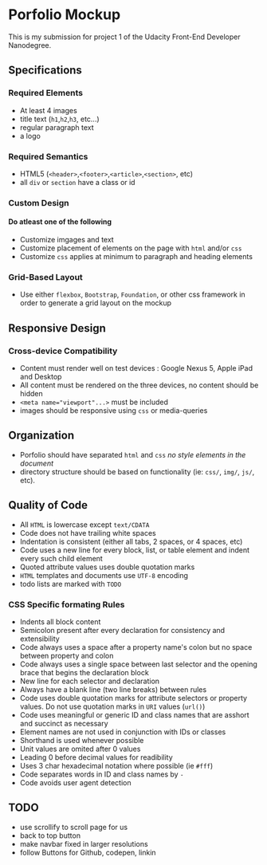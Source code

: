 # Porfolio Mockup

This is my submission for project 1 of the Udacity Front-End Developer Nanodegree.

## Specifications

### Required Elements

* At least 4 images
* title text (`h1`,`h2`,`h3`, etc...)
* regular paragraph text
* a logo

### Required Semantics

* HTML5 (`<header>`,`<footer>`,`<article>`,`<section>`, etc)
* all `div` or `section` have a class or id

### Custom Design

#### Do atleast one of the following

* Customize imgages and text
* Customize placement of elements on the page with `html` and/or `css`
* Customize `css` applies at minimum to paragraph and heading elements

### Grid-Based Layout

* Use either `flexbox`, `Bootstrap`, `Foundation`, or other css framework in order to generate a grid layout on the mockup

## Responsive Design

### Cross-device Compatibility

* Content must render well on test devices : Google Nexus 5, Apple iPad and Desktop
* All content must be rendered on the three devices, no content should be hidden
* `<meta name="viewport"...>` must be included
* images should be responsive using `css` or media-queries

## Organization

* Porfolio should have separated `html` and `css` _no style elements in the document_
* directory structure should be based on functionality (ie: `css/`, `img/`, `js/`, etc).

## Quality of Code

* All `HTML` is lowercase except `text/CDATA`
* Code does not have trailing white spaces
* Indentation is consistent (either all tabs, 2 spaces, or 4 spaces, etc)
* Code uses a new line for every block, list, or table element and indent every such child element
* Quoted attribute values uses double quotation marks
* `HTML` templates and documents use `UTF-8` encoding
* todo lists are marked with `TODO`

### CSS Specific formating Rules

* Indents all block content
* Semicolon present after every declaration for consistency and extensibility
* Code always uses a space after a property name's colon but no space between property and colon
* Code always uses a single space between last selector and the opening brace that begins the declaration block
* New line for each selector and declaration
* Always have a blank line (two line breaks) between rules
* Code uses double quotation marks for attribute selectors or property values. Do not use quotation marks in `URI` values (`url()`)
* Code uses meaningful or generic ID and class names that are asshort and succinct as necessary
* Element names are not used in conjunction with IDs or classes
* Shorthand is used whenever possible
* Unit values are omited after 0 values
* Leading 0 before decimal values for readibility
* Uses 3 char hexadecimal notation where possible (ie `#fff`)
* Code separates words in ID and class names by `-`
* Code avoids user agent detection

## TODO

* use scrollify to scroll page for us
* back to top button
* make navbar fixed in larger resolutions
* follow Buttons for Github, codepen, linkin
